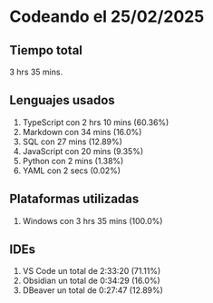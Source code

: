 # Codeando el 25/02/2025

## Tiempo total
3 hrs 35 mins.

## Lenguajes usados
1. TypeScript con 2 hrs 10 mins (60.36%)
1. Markdown con 34 mins (16.0%)
1. SQL con 27 mins (12.89%)
1. JavaScript con 20 mins (9.35%)
1. Python con 2 mins (1.38%)
1. YAML con 2 secs (0.02%)

## Plataformas utilizadas
1. Windows con 3 hrs 35 mins (100.0%)

## IDEs
1. VS Code un total de 2:33:20 (71.11%)
1. Obsidian un total de 0:34:29 (16.0%)
1. DBeaver un total de 0:27:47 (12.89%)
